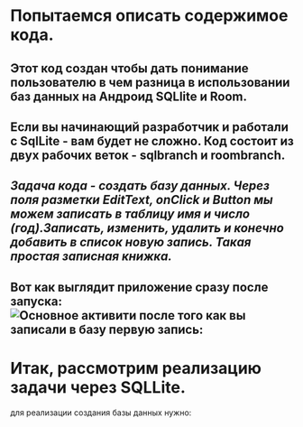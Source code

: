 Попытаемся описать содержимое кода. 
==========
**Этот код создан чтобы дать понимание пользователю в чем разница в использовании баз данных на Андроид SQLlite и Room.**
---
Если вы начинающий разработчик и работали с SqlLite - вам будет не сложно.
Код состоит из двух рабочих веток - sqlbranch и roombranch. 
---
*Задача кода - создать базу данных. Через поля разметки EditText, onClick и Button мы можем записать в таблицу имя и число (год).Записать, изменить, удалить и конечно добавить в список новую запись. Такая простая записная книжка.*
----
Вот как выглядит приложение сразу после запуска:
![Основное активити после того как вы записали в базу первую запись:](https://i.imgur.com/Ck1lOtN.png)
----
Итак, рассмотрим реализацию задачи через SQLLite.
========
для реализации создания базы данных нужно:
